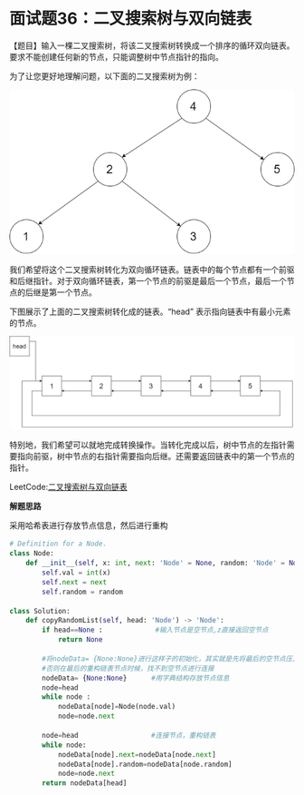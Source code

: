 # 面试题36：二叉搜索树与双向链表

【题目】输入一棵二叉搜索树，将该二叉搜索树转换成一个排序的循环双向链表。要求不能创建任何新的节点，只能调整树中节点指针的指向。

 

为了让您更好地理解问题，以下面的二叉搜索树为例：

![](image/tree.png)



我们希望将这个二叉搜索树转化为双向循环链表。链表中的每个节点都有一个前驱和后继指针。对于双向循环链表，第一个节点的前驱是最后一个节点，最后一个节点的后继是第一个节点。

下图展示了上面的二叉搜索树转化成的链表。“head” 表示指向链表中有最小元素的节点。

![](image/list.png)

特别地，我们希望可以就地完成转换操作。当转化完成以后，树中节点的左指针需要指向前驱，树中节点的右指针需要指向后继。还需要返回链表中的第一个节点的指针。

LeetCode:[二叉搜索树与双向链表](https://leetcode-cn.com/problems/er-cha-sou-suo-shu-yu-shuang-xiang-lian-biao-lcof/)



**解题思路**

采用哈希表进行存放节点信息，然后进行重构

```Python
# Definition for a Node.
class Node:
    def __init__(self, x: int, next: 'Node' = None, random: 'Node' = None):
        self.val = int(x)
        self.next = next
        self.random = random

class Solution:
    def copyRandomList(self, head: 'Node') -> 'Node':
        if head==None :             #输入节点是空节点,z直接返回空节点
            return None
      
        #将nodeData= {None:None}进行这样子的初始化，其实就是先将最后的空节点压入
        #否则在最后的重构链表节点时候，找不到空节点进行连接
        nodeData= {None:None}      #用字典结构存放节点信息 
        node=head   
        while node :
            nodeData[node]=Node(node.val)
            node=node.next
 
        node=head                  #连接节点，重构链表
        while node:
            nodeData[node].next=nodeData[node.next]
            nodeData[node].random=nodeData[node.random]
            node=node.next
        return nodeData[head]
```







